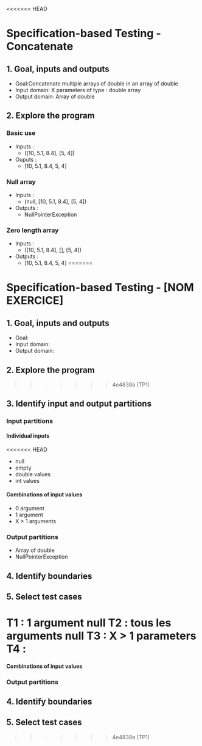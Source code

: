 <<<<<<< HEAD
# Specification-based Testing - Concatenate

## 1. Goal, inputs and outputs
- Goal:Concatenate multiple arrays of double in an array of double
- Input domain: X parameters of type : double array
- Output domain: Array of double

## 2. Explore the program
### Basic use
- Inputs :
  - ([10, 5.1, 8.4], [5, 4])
- Ouputs :
  - [10, 5.1, 8.4, 5, 4]
### Null array
- Inputs :
  - (null, [10, 5.1, 8.4], [5, 4])
- Outputs :
  - NullPointerException
### Zero length array
- Inputs :
  - ([10, 5.1, 8.4], [], [5, 4])
- Outputs :
  - [10, 5.1, 8.4, 5, 4]
=======
# Specification-based Testing - [NOM EXERCICE]

## 1. Goal, inputs and outputs
- Goal:
- Input domain:
- Output domain:

## 2. Explore the program
>>>>>>> 4e4838a (TP1)

## 3. Identify input and output partitions

### Input partitions

#### Individual inputs
<<<<<<< HEAD
- null
- empty
- double values
- int values

#### Combinations of input values
- 0 argument
- 1 argument
- X > 1 arguments

### Output partitions
- Array of double
- NullPointerException

## 4. Identify boundaries

## 5. Select test cases
T1 : 1 argument null
T2 : tous les arguments null
T3 : X > 1 parameters
T4 : 
=======

#### Combinations of input values

### Output partitions

## 4. Identify boundaries

## 5. Select test cases
>>>>>>> 4e4838a (TP1)
